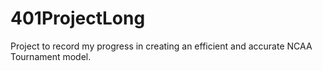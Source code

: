 # 401ProjectLong
Project to record my progress in creating an efficient and accurate NCAA Tournament model.
